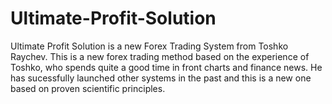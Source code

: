 # Ultimate-Profit-Solution
Ultimate Profit Solution is a new Forex Trading System from Toshko Raychev. This is a new forex trading method based on the experience of Toshko, who spends quite a good time in front charts and finance news. He has sucessfully launched other systems in the past and this is a new one based on proven scientific principles.
